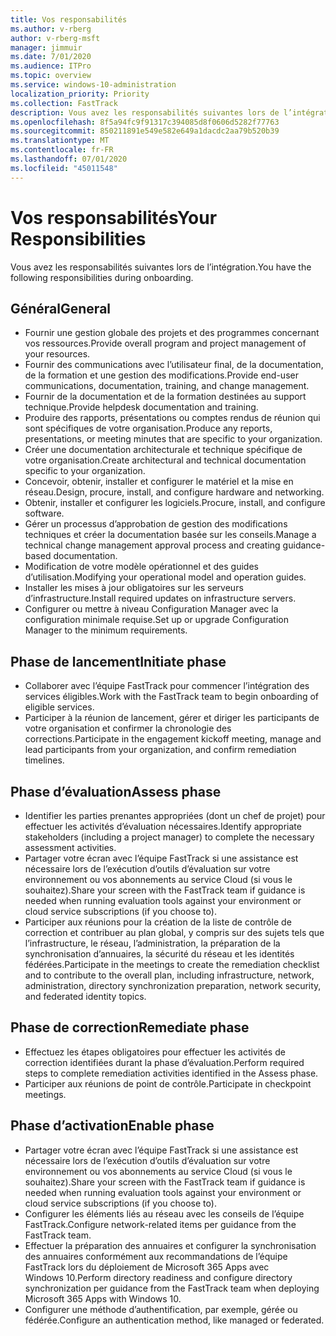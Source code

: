 ```yaml
---
title: Vos responsabilités
ms.author: v-rberg
author: v-rberg-msft
manager: jimmuir
ms.date: 7/01/2020
ms.audience: ITPro
ms.topic: overview
ms.service: windows-10-administration
localization_priority: Priority
ms.collection: FastTrack
description: Vous avez les responsabilités suivantes lors de l’intégration de Windows 10.
ms.openlocfilehash: 8f5a94fc9f91317c394085d8f0606d5282f77763
ms.sourcegitcommit: 850211891e549e582e649a1dacdc2aa79b520b39
ms.translationtype: MT
ms.contentlocale: fr-FR
ms.lasthandoff: 07/01/2020
ms.locfileid: "45011548"
---
```

# <a name="your-responsibilities"></a><span data-ttu-id="43768-103">Vos responsabilités</span><span class="sxs-lookup"><span data-stu-id="43768-103">Your Responsibilities</span></span>

<span data-ttu-id="43768-104">Vous avez les responsabilités suivantes lors de l’intégration.</span><span class="sxs-lookup"><span data-stu-id="43768-104">You have the following responsibilities during onboarding.</span></span>

## <a name="general"></a><span data-ttu-id="43768-105">Général</span><span class="sxs-lookup"><span data-stu-id="43768-105">General</span></span>

- <span data-ttu-id="43768-106">Fournir une gestion globale des projets et des programmes concernant vos ressources.</span><span class="sxs-lookup"><span data-stu-id="43768-106">Provide overall program and project management of your resources.</span></span>
- <span data-ttu-id="43768-107">Fournir des communications avec l’utilisateur final, de la documentation, de la formation et une gestion des modifications.</span><span class="sxs-lookup"><span data-stu-id="43768-107">Provide end-user communications, documentation, training, and change management.</span></span>
- <span data-ttu-id="43768-108">Fournir de la documentation et de la formation destinées au support technique.</span><span class="sxs-lookup"><span data-stu-id="43768-108">Provide helpdesk documentation and training.</span></span>
- <span data-ttu-id="43768-109">Produire des rapports, présentations ou comptes rendus de réunion qui sont spécifiques de votre organisation.</span><span class="sxs-lookup"><span data-stu-id="43768-109">Produce any reports, presentations, or meeting minutes that are specific to your organization.</span></span>
- <span data-ttu-id="43768-110">Créer une documentation architecturale et technique spécifique de votre organisation.</span><span class="sxs-lookup"><span data-stu-id="43768-110">Create architectural and technical documentation specific to your organization.</span></span>
- <span data-ttu-id="43768-111">Concevoir, obtenir, installer et configurer le matériel et la mise en réseau.</span><span class="sxs-lookup"><span data-stu-id="43768-111">Design, procure, install, and configure hardware and networking.</span></span>
- <span data-ttu-id="43768-112">Obtenir, installer et configurer les logiciels.</span><span class="sxs-lookup"><span data-stu-id="43768-112">Procure, install, and configure software.</span></span>
- <span data-ttu-id="43768-113">Gérer un processus d’approbation de gestion des modifications techniques et créer la documentation basée sur les conseils.</span><span class="sxs-lookup"><span data-stu-id="43768-113">Manage a technical change management approval process and creating guidance-based documentation.</span></span>
- <span data-ttu-id="43768-114">Modification de votre modèle opérationnel et des guides d’utilisation.</span><span class="sxs-lookup"><span data-stu-id="43768-114">Modifying your operational model and operation guides.</span></span>
- <span data-ttu-id="43768-115">Installer les mises à jour obligatoires sur les serveurs d’infrastructure.</span><span class="sxs-lookup"><span data-stu-id="43768-115">Install required updates on infrastructure servers.</span></span>
- <span data-ttu-id="43768-116">Configurer ou mettre à niveau Configuration Manager avec la configuration minimale requise.</span><span class="sxs-lookup"><span data-stu-id="43768-116">Set up or upgrade Configuration Manager to the minimum requirements.</span></span>

## <a name="initiate-phase"></a><span data-ttu-id="43768-117">Phase de lancement</span><span class="sxs-lookup"><span data-stu-id="43768-117">Initiate phase</span></span>

- <span data-ttu-id="43768-118">Collaborer avec l’équipe FastTrack pour commencer l’intégration des services éligibles.</span><span class="sxs-lookup"><span data-stu-id="43768-118">Work with the FastTrack team to begin onboarding of eligible services.</span></span>
- <span data-ttu-id="43768-119">Participer à la réunion de lancement, gérer et diriger les participants de votre organisation et confirmer la chronologie des corrections.</span><span class="sxs-lookup"><span data-stu-id="43768-119">Participate in the engagement kickoff meeting, manage and lead participants from your organization, and confirm remediation timelines.</span></span>

## <a name="assess-phase"></a><span data-ttu-id="43768-120">Phase d’évaluation</span><span class="sxs-lookup"><span data-stu-id="43768-120">Assess phase</span></span>

- <span data-ttu-id="43768-121">Identifier les parties prenantes appropriées (dont un chef de projet) pour effectuer les activités d’évaluation nécessaires.</span><span class="sxs-lookup"><span data-stu-id="43768-121">Identify appropriate stakeholders (including a project manager) to complete the necessary assessment activities.</span></span>
- <span data-ttu-id="43768-122">Partager votre écran avec l’équipe FastTrack si une assistance est nécessaire lors de l’exécution d’outils d’évaluation sur votre environnement ou vos abonnements au service Cloud (si vous le souhaitez).</span><span class="sxs-lookup"><span data-stu-id="43768-122">Share your screen with the FastTrack team if guidance is needed when running evaluation tools against your environment or cloud service subscriptions (if you choose to).</span></span>
- <span data-ttu-id="43768-123">Participer aux réunions pour la création de la liste de contrôle de correction et contribuer au plan global, y compris sur des sujets tels que l’infrastructure, le réseau, l’administration, la préparation de la synchronisation d’annuaires, la sécurité du réseau et les identités fédérées.</span><span class="sxs-lookup"><span data-stu-id="43768-123">Participate in the meetings to create the remediation checklist and to contribute to the overall plan, including infrastructure, network, administration, directory synchronization preparation, network security, and federated identity topics.</span></span>

## <a name="remediate-phase"></a><span data-ttu-id="43768-124">Phase de correction</span><span class="sxs-lookup"><span data-stu-id="43768-124">Remediate phase</span></span>

- <span data-ttu-id="43768-125">Effectuez les étapes obligatoires pour effectuer les activités de correction identifiées durant la phase d’évaluation.</span><span class="sxs-lookup"><span data-stu-id="43768-125">Perform required steps to complete remediation activities identified in the Assess phase.</span></span>
- <span data-ttu-id="43768-126">Participer aux réunions de point de contrôle.</span><span class="sxs-lookup"><span data-stu-id="43768-126">Participate in checkpoint meetings.</span></span>

## <a name="enable-phase"></a><span data-ttu-id="43768-127">Phase d’activation</span><span class="sxs-lookup"><span data-stu-id="43768-127">Enable phase</span></span>

- <span data-ttu-id="43768-128">Partager votre écran avec l’équipe FastTrack si une assistance est nécessaire lors de l’exécution d’outils d’évaluation sur votre environnement ou vos abonnements au service Cloud (si vous le souhaitez).</span><span class="sxs-lookup"><span data-stu-id="43768-128">Share your screen with the FastTrack team if guidance is needed when running evaluation tools against your environment or cloud service subscriptions (if you choose to).</span></span>
- <span data-ttu-id="43768-129">Configurer les éléments liés au réseau avec les conseils de l’équipe FastTrack.</span><span class="sxs-lookup"><span data-stu-id="43768-129">Configure network-related items per guidance from the FastTrack team.</span></span>
- <span data-ttu-id="43768-130">Effectuer la préparation des annuaires et configurer la synchronisation des annuaires conformément aux recommandations de l’équipe FastTrack lors du déploiement de Microsoft 365 Apps avec Windows 10.</span><span class="sxs-lookup"><span data-stu-id="43768-130">Perform directory readiness and configure directory synchronization per guidance from the FastTrack team when deploying Microsoft 365 Apps with Windows 10.</span></span>
- <span data-ttu-id="43768-131">Configurer une méthode d’authentification, par exemple, gérée ou fédérée.</span><span class="sxs-lookup"><span data-stu-id="43768-131">Configure an authentication method, like managed or federated.</span></span>

